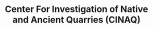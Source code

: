 ---
layout: repo
title: "Center For Investigation of Native and Ancient Quarries (CINAQ)"
id: 20073
permalink: repos/20073/
---